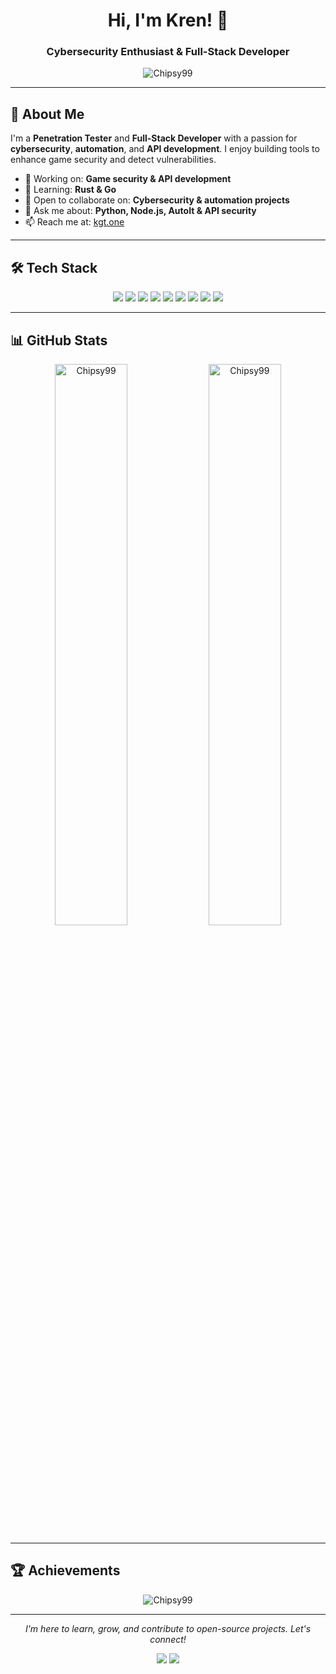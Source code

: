 <h1 align="center">Hi, I'm Kren! 👋</h1>
<h3 align="center">Cybersecurity Enthusiast & Full-Stack Developer</h3>

<p align="center">
  <img src="https://komarev.com/ghpvc/?username=Chipsy99&label=Profile%20Views&color=0e75b6&style=flat" alt="Chipsy99" />
</p>

---

## 🚀 About Me

I'm a **Penetration Tester** and **Full-Stack Developer** with a passion for **cybersecurity**, **automation**, and **API development**. I enjoy building tools to enhance game security and detect vulnerabilities.

- 🔭 Working on: **Game security & API development**
- 🌱 Learning: **Rust & Go**
- 🤝 Open to collaborate on: **Cybersecurity & automation projects**
- 💬 Ask me about: **Python, Node.js, AutoIt & API security**
- 📫 Reach me at: [kgt.one](https://kgt.one)

---

## 🛠️ Tech Stack

<p align="center">
  <img src="https://img.shields.io/badge/Python-3776AB?style=for-the-badge&logo=python&logoColor=white" />
  <img src="https://img.shields.io/badge/Node.js-43853D?style=for-the-badge&logo=node-dot-js&logoColor=white" />
  <img src="https://img.shields.io/badge/AutoIt-1C3552?style=for-the-badge&logo=autoit&logoColor=white" />
  <img src="https://img.shields.io/badge/JavaScript-F7DF1E?style=for-the-badge&logo=javascript&logoColor=black" />
  <img src="https://img.shields.io/badge/MySQL-4479A1?style=for-the-badge&logo=mysql&logoColor=white" />
  <img src="https://img.shields.io/badge/cPanel-FF6C2C?style=for-the-badge&logo=cpanel&logoColor=white" />
  <img src="https://img.shields.io/badge/C%2B%2B-00599C?style=for-the-badge&logo=cplusplus&logoColor=white" />
  <img src="https://img.shields.io/badge/C%23-239120?style=for-the-badge&logo=csharp&logoColor=white" />
  <img src="https://img.shields.io/badge/PHP-777BB4?style=for-the-badge&logo=php&logoColor=white" />
</p>


---

## 📊 GitHub Stats

<p align="center">
  <img width="48%" src="https://github-readme-stats.vercel.app/api?username=Chipsy99&show_icons=true&theme=light&hide_border=true" alt="Chipsy99" />
  <img width="48%" src="https://github-readme-streak-stats.herokuapp.com/?user=Chipsy99&theme=light&hide_border=true" alt="Chipsy99" />
</p>

---

## 🏆 Achievements

<p align="center">
  <img src="https://github-profile-trophy.vercel.app/?username=Chipsy99&theme=flat&row=1&column=6" alt="Chipsy99" />
</p>

---

<p align="center">
  <i>I'm here to learn, grow, and contribute to open-source projects. Let's connect!</i>
</p>

<p align="center">
  <a href="https://kgt.one" target="_blank"><img src="https://img.shields.io/badge/-Website-0A66C2?style=for-the-badge&logo=google-chrome&logoColor=white"></a>
  <a href="https://discord.com/users/1143203604447109202" target="_blank"><img src="https://img.shields.io/badge/Discord-5865F2?style=for-the-badge&logo=discord&logoColor=white"></a>
</p>
